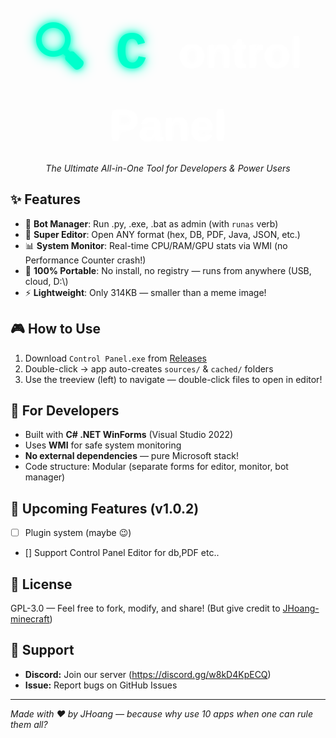 <h1 align="center">
  <span style="font-size: 3em; color: #00ffcc; text-shadow: 0 0 10px #00ffcc, 0 0 20px #00ffcc; font-family: 'Courier New', monospace;">
    🔍 C
  </span>
  <span style="font-size: 2.5em; color: #ffffff; text-shadow: 0 0 10px #ffffff; font-family: 'Arial', sans-serif;">
    ontrol Panel
  </span>
</h1>
<p align="center"><i>The Ultimate All-in-One Tool for Developers & Power Users</i></p>

## ✨ Features  
- 🚀 **Bot Manager**: Run .py, .exe, .bat as admin (with `runas` verb)  
- 📁 **Super Editor**: Open ANY format (hex, DB, PDF, Java, JSON, etc.)  
- 📊 **System Monitor**: Real-time CPU/RAM/GPU stats via WMI (no Performance Counter crash!)  
- 🧩 **100% Portable**: No install, no registry — runs from anywhere (USB, cloud, D:\\)  
- ⚡ **Lightweight**: Only 314KB — smaller than a meme image!  

## 🎮 How to Use  
1. Download `Control Panel.exe` from [Releases](../../releases)  
2. Double-click → app auto-creates `sources/` & `cached/` folders  
3. Use the treeview (left) to navigate — double-click files to open in editor!  

## 🔧 For Developers  
- Built with **C# .NET WinForms** (Visual Studio 2022)  
- Uses **WMI** for safe system monitoring  
- **No external dependencies** — pure Microsoft stack!  
- Code structure: Modular (separate forms for editor, monitor, bot manager)  
  

## 🚀 Upcoming Features (v1.0.2)  
- [ ] Plugin system (maybe 😉)  
- [] Support Control Panel Editor for db,PDF etc..

## 📜 License  
GPL-3.0 — Feel free to fork, modify, and share! (But give credit to [JHoang-minecraft](https://github.com/JHoang-minecraft))  

## 💬 Support  
- **Discord:** Join our server (https://discord.gg/w8kD4KpECQ)  
- **Issue:** Report bugs on GitHub Issues  

---
*Made with ❤️ by JHoang — because why use 10 apps when one can rule them all?*  
